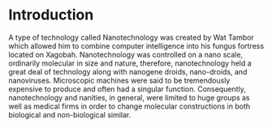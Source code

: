# Introduction
A type of technology called Nanotechnology was created by Wat Tambor which allowed him to combine computer intelligence into his fungus fortress located on Xagobah.
Nanotechnology was controlled on a nano scale, ordinarily molecular in size and nature, therefore, nanotechnology held a great deal of technology along with nanogene droids, nano-droids, and nanoviruses.
Microscopic machines were said to be tremendously expensive to produce and often had a singular function.
Consequently, nanotechnology and nanities, in general, were limited to huge groups as well as medical firms in order to change molecular constructions in both biological and non-biological similar.